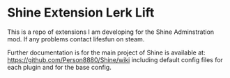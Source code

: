 Shine Extension Lerk Lift
=========================


This is a repo of extensions I am developing for the Shine Adminstration mod. If any problems contact lifesfun on steam.

Further documentation is for the main project of Shine is available at:
https://github.com/Person8880/Shine/wiki
including default config files for each plugin and for the base config. 
